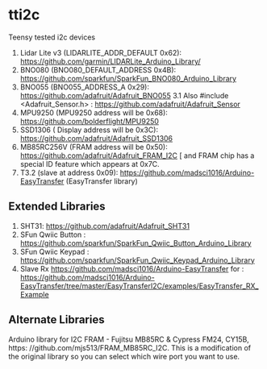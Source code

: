 # tti2c
Teensy tested i2c devices

1.	Lidar Lite v3 (LIDARLITE_ADDR_DEFAULT 0x62): https://github.com/garmin/LIDARLite_Arduino_Library/
2.	BNO080 (BNO080_DEFAULT_ADDRESS 0x4B): https://github.com/sparkfun/SparkFun_BNO080_Arduino_Library
3.	BNO055 (BNO055_ADDRESS_A 0x29): https://github.com/adafruit/Adafruit_BNO055
3.1	Also #include <Adafruit_Sensor.h> : https://github.com/adafruit/Adafruit_Sensor
4.	MPU9250 (MPU9250 address will be 0x68): https://github.com/bolderflight/MPU9250
5.	SSD1306 ( Display address will be 0x3C): https://github.com/adafruit/Adafruit_SSD1306
6.	MB85RC256V (FRAM address will be 0x50): https://github.com/adafruit/Adafruit_FRAM_I2C [ and FRAM chip has a special ID feature which appears at 0x7C.
7.  T3.2 (slave at address 0x09): https://github.com/madsci1016/Arduino-EasyTransfer (EasyTransfer library)

## Extended Libraries
1.	SHT31: https://github.com/adafruit/Adafruit_SHT31
2.	SFun Qwiic Button : https://github.com/sparkfun/SparkFun_Qwiic_Button_Arduino_Library
3.	SFun Qwiic Keypad : https://github.com/sparkfun/SparkFun_Qwiic_Keypad_Arduino_Library
4.  Slave Rx https://github.com/madsci1016/Arduino-EasyTransfer for : https://github.com/madsci1016/Arduino-EasyTransfer/tree/master/EasyTransferI2C/examples/EasyTransfer_RX_Example


## Alternate Libraries

Arduino library for I2C FRAM - Fujitsu MB85RC & Cypress FM24, CY15B,  https: //github.com/mjs513/FRAM_MB85RC_I2C. This is a modification of the original library so you can select which wire port you want to use.
